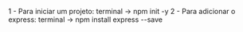 1 - Para iniciar um projeto: terminal -> npm init -y
2 - Para adicionar o express: terminal -> npm install express --save